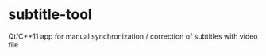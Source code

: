 subtitle-tool
=============

Qt/C++11 app for manual synchronization / correction of subtitles with video file
